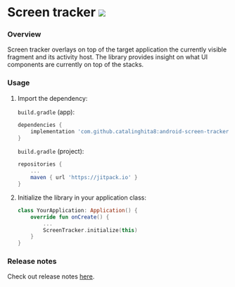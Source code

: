 # Screen tracker [![](https://jitpack.io/v/catalinghita8/android-screen-tracker.svg)](https://jitpack.io/#catalinghita8/android-screen-tracker)


### Overview
Screen tracker overlays on top of the target application the currently visible fragment and its activity host. The library provides insight on what UI components are currently on top of the stacks.

### Usage
1. Import the dependency:

    `build.gradle` (app):

    ``` gradle
    dependencies {
        implementation 'com.github.catalinghita8:android-screen-tracker:0.1.1'
    }
    ```

    `build.gradle` (project):

    ``` gradle
    repositories {
        ...
        maven { url 'https://jitpack.io' }
    }
    ```
2. Initialize the library in your application class:

    ``` kotlin
    class YourApplication: Application() {
        override fun onCreate() {
            ...
            ScreenTracker.initialize(this)
        }
    }
    ```

### Release notes
Check out release notes [here](releases.md).


